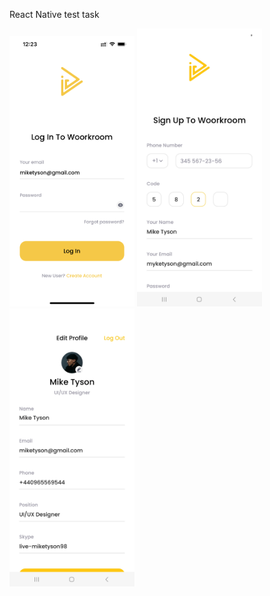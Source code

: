 React Native test task

<p align="left">
    <img width=200 title="SignIn" src="./readme_assets/images/SignIn.jpeg">
    <img width=200 title="SignUp" src="./readme_assets/images/SignUp.jpeg">
    <img width=200 title="Profile" src="./readme_assets/images/Profile.jpeg">
</p>